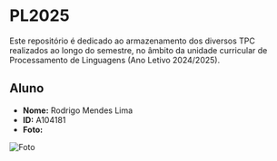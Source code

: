 # PL2025

Este repositório é dedicado ao armazenamento dos diversos TPC realizados ao longo do semestre, no âmbito da unidade curricular de Processamento de Linguagens (Ano Letivo 2024/2025).

## Aluno

- **Nome:** Rodrigo Mendes Lima  
- **ID:** A104181 
- **Foto:**

![Foto](https://drive.google.com/file/d/1ek5pF2YixvtYHGDgaOucPRl40qZZsMK4/view?usp=drive_link)